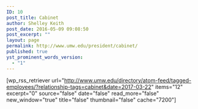 ```yaml
---
ID: 10
post_title: Cabinet
author: Shelley Keith
post_date: 2016-05-09 09:08:50
post_excerpt: ""
layout: page
permalink: http://www.umw.edu/president/cabinet/
published: true
yst_prominent_words_version:
  - "1"
---
```

[wp_rss_retriever url="http://www.umw.edu/directory/atom-feed/tagged-employees/?relationship-tags=cabinet&date=2017-03-22" items="12" excerpt="0" source="false" date="false" read_more="false" new_window="true" title="false" thumbnail="false" cache="7200"]